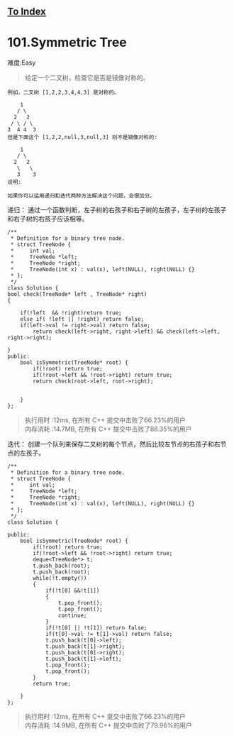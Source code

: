 [To Index](/index.md)
---
# 101.Symmetric Tree
难度:Easy
> 给定一个二叉树，检查它是否是镜像对称的。

```
例如，二叉树 [1,2,2,3,4,4,3] 是对称的。

    1
   / \
  2   2
 / \ / \
3  4 4  3
但是下面这个 [1,2,2,null,3,null,3] 则不是镜像对称的:

    1
   / \
  2   2
   \   \
   3    3
说明:

如果你可以运用递归和迭代两种方法解决这个问题，会很加分。
```

递归： 通过一个函数判断，左子树的右孩子和右子树的左孩子，左子树的左孩子和右子树的右孩子应该相等。  


```
/**
 * Definition for a binary tree node.
 * struct TreeNode {
 *     int val;
 *     TreeNode *left;
 *     TreeNode *right;
 *     TreeNode(int x) : val(x), left(NULL), right(NULL) {}
 * };
 */
class Solution {
bool check(TreeNode* left , TreeNode* right)
{

    if(!left  && !right)return true;
    else if( !left || !right) return false;
    if(left->val != right->val) return false;        
        return check(left->right, right->left) && check(left->left, right->right);
    
}
public:
    bool isSymmetric(TreeNode* root) {
        if(!root) return true;
        if(!root->left && !root->right) return true;
        return check(root->left, root->right);
        
        
    }
};
```

> 执行用时 :12ms, 在所有 C++ 提交中击败了66.23%的用户   
内存消耗 :14.7MB, 在所有 C++ 提交中击败了88.35%的用户


迭代： 创建一个队列来保存二叉树的每个节点，然后比较左节点的右孩子和右节点的左孩子。  

```
/**
 * Definition for a binary tree node.
 * struct TreeNode {
 *     int val;
 *     TreeNode *left;
 *     TreeNode *right;
 *     TreeNode(int x) : val(x), left(NULL), right(NULL) {}
 * };
 */
class Solution {

public:
    bool isSymmetric(TreeNode* root) {
        if(!root) return true;
        if(!root->left && !root->right) return true;
        deque<TreeNode*> t;
        t.push_back(root);
        t.push_back(root);
        while(!t.empty())
        {
            if(!t[0] &&!t[1]) 
            {
                t.pop_front();
                t.pop_front();
                continue;
            }
            if(!t[0] || !t[1]) return false;
            if(t[0]->val != t[1]->val) return false;
            t.push_back(t[0]->left);
            t.push_back(t[1]->right);
            t.push_back(t[0]->right);
            t.push_back(t[1]->left);
            t.pop_front();
            t.pop_front();
        }
        return true;
        
    }
};

```

> 执行用时 :12ms, 在所有 C++ 提交中击败了66.23%的用户   
内存消耗 :14.9MB, 在所有 C++ 提交中击败了79.96%的用户
